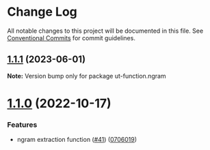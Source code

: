 # Change Log

All notable changes to this project will be documented in this file.
See [Conventional Commits](https://conventionalcommits.org) for commit guidelines.

## [1.1.1](https://github.com/softwaregroup-bg/ut-function/compare/ut-function.console-table@1.1.1...ut-function.ngram@1.1.1) (2023-06-01)

**Note:** Version bump only for package ut-function.ngram





# [1.1.0](https://github.com/softwaregroup-bg/ut-function/compare/ut-function.common-joi@1.9.0...ut-function.ngram@1.1.0) (2022-10-17)


### Features

* ngram extraction function ([#41](https://github.com/softwaregroup-bg/ut-function/issues/41)) ([0706019](https://github.com/softwaregroup-bg/ut-function/commit/070601968fd6b04c73d821a8774136224acfbce3))
